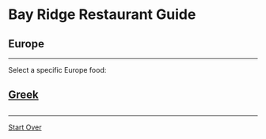 # Bay Ridge Restaurant Guide
## Europe
---
Select a specific Europe food:
## [Greek](greek.md)
## []()
---
[Start Over](../home.md)
